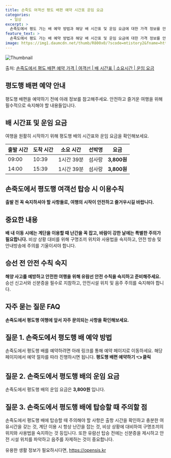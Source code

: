 ```yaml
---
title: 손죽도 여객선 평도 배편 예약 시간표 운임 요금
categories:
  - 일상
excerpt: >
  손죽도에서 평도 가는 배 예약 방법과 해당 배 시간표 및 운임 요금에 대한 가격 정보를 안내 드리겠습니다. 안전하고 재밋는 평도행 여행을 위해 아래 정보 참고하시기 바랍니다. 평도행 배편 예약하기 👈 클릭손죽도에서 평도행 배 시간표출발 시간도착 시간소요 시간선박명요금09:0010:391시간 39분섬사랑3,800원14:0015:391시간 39분섬사랑3,800원평도행 배편 예약하기 👈 클릭손죽도에서 평도행 여객선 탑승 시 이용수칙손죽도에서 평도행 배 출항시간을 확인하고 출항 전 충분한 여유시간 확보가 중요합니다. 선박에 탑승할 때에는 안전 수칙을 준수하여 원활한 여행을 즐길 수 있습니다. 중요한 내용배 내 이동 시에는 계단을 이용할 때 난간을 꼭 잡고, 바람이 강한 날에는 특히 조심해야 합니다.비상 상황 대..
feature_text: >
  손죽도에서 평도 가는 배 예약 방법과 해당 배 시간표 및 운임 요금에 대한 가격 정보를 안내 드리겠습니다. 안전하고 재밋는 평도행 여행을 위해 아래 정보 참고하시기 바랍니다. 평도행 배편 예약하기 👈 클릭손죽도에서 평도행 배 시간표출발 시간도착 시간소요 시간선박명요금09:0010:391시간 39분섬사랑3,800원14:0015:391시간 39분섬사랑3,800원평도행 배편 예약하기 👈 클릭손죽도에서 평도행 여객선 탑승 시 이용수칙손죽도에서 평도행 배 출항시간을 확인하고 출항 전 충분한 여유시간 확보가 중요합니다. 선박에 탑승할 때에는 안전 수칙을 준수하여 원활한 여행을 즐길 수 있습니다. 중요한 내용배 내 이동 시에는 계단을 이용할 때 난간을 꼭 잡고, 바람이 강한 날에는 특히 조심해야 합니다.비상 상황 대..
image: https://img1.daumcdn.net/thumb/R800x0/?scode=mtistory2&fname=https%3A%2F%2Fblog.kakaocdn.net%2Fdn%2FbHA651%2FbtsHBeXA1I2%2FcqEaHCtDhMek63je3zKNX0%2Fimg.webp
---
```


![Thumbnail](https://img1.daumcdn.net/thumb/R800x0/?scode=mtistory2&fname=https%3A%2F%2Fblog.kakaocdn.net%2Fdn%2FbHA651%2FbtsHBeXA1I2%2FcqEaHCtDhMek63je3zKNX0%2Fimg.webp)

<p>출처: <a href="https://opensis.kr/entry/%EC%86%90%EC%A3%BD%EB%8F%84%EC%97%90%EC%84%9C-%ED%8F%89%EB%8F%84-%EB%B0%B0%ED%8E%B8-%EC%98%88%EC%95%BD-%EA%B0%80%EA%B2%A9-%EC%97%AC%EA%B0%9D%EC%84%A0-%EB%B0%B0-%EC%8B%9C%EA%B0%84%ED%91%9C-%EC%86%8C%EC%9A%94%EC%8B%9C%EA%B0%84-%EC%9A%B4%EC%9E%84-%EC%9A%94%EA%B8%88" rel="dofollow">손죽도에서 평도 배편 예약 가격 | 여객선 | 배 시간표 | 소요시간 | 운임 요금</a> </p>

## 평도행 배편 예약 안내

평도행 배편을 예약하기 전에 아래 정보를 참고해주세요. 안전하고 즐거운 여행을 위해 필수적으로 숙지해야 할 내용들입니다.

## 배 시간표 및 운임 요금

여행을 원활히 시작하기 위해 평도행 배의 시간표와 운임 요금을 확인해보세요.

출발 시간 | 도착 시간 | 소요 시간 | 선박명 | 요금  
---|---|---|---|---  
09:00 | 10:39 | 1시간 39분 | 섬사랑 | **3,800원**  
14:00 | 15:39 | 1시간 39분 | 섬사랑 | **3,800원**  
  
## **손죽도에서 평도행 여객선 탑승 시 이용수칙**

**출발 전 꼭 숙지하셔야 할 사항들로, 여행의 시작이 안전하고 즐거우시길 바랍니다.**

## **중요한 내용**

**배 내 이동 시에는 계단을 이용할 때 난간을 꼭 잡고, 바람이 강한 날에는 특별한 주의가 필요합니다.** 비상 상황 대비를 위해 구명조끼
위치와 사용법을 숙지하고, 안전 방송 및 안내방송에 주의를 기울이셔야 합니다.

## **승선 전 안전 수칙 숙지**

**해양 사고를 예방하고 안전한 여행을 위해 유람선 안전 수칙을 숙지하고 준비해주세요.** 승선 신고서와 신분증을 필수로 지참하고, 안전시설
위치 및 음주 주의를 숙지해야 합니다.

## **자주 묻는 질문 FAQ**

**손죽도에서 평도행 여행에 앞서 자주 문의되는 사항을 확인해보세요.**

## **질문 1. 손죽도에서 평도행 배 예약 방법**

손죽도에서 평도행 배를 예약하려면 아래 링크를 통해 예약 페이지로 이동하세요. 해당 페이지에서 예약 절차를 따라 진행하시면 됩니다.
**평도행 배편 예약하기 👈 클릭**

## **질문 2. 손죽도에서 평도행 배의 운임 요금**

손죽도에서 평도행 배의 운임 요금은 **3,800원** 입니다.

## **질문 3. 손죽도에서 평도행 배에 탑승할 때 주의할 점**

손죽도에서 평도행 배에 탑승할 때 주의해야 할 사항은 출항 시간을 확인하고 충분한 여유시간을 갖는 것, 계단 이용 시 항상 난간을 잡는 것,
비상 상황에 대비하여 구명조끼의 위치와 사용법을 숙지하는 것 등입니다. 또한 유람선 탑승 전에는 신분증을 제시하고 안전 시설 위치를 파악하고
음주를 자제하는 것이 중요합니다.

 

유용한 생활 정보가 필요하시다면, <a href="https://opensis.kr" rel="dofollow">https://opensis.kr</a>


